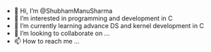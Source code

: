 - 👋 Hi, I’m @ShubhamManuSharma
- 👀 I’m interested in programming and development in C
- 🌱 I’m currently learning advance DS and kernel development in C
- 💞️ I’m looking to collaborate on ...
- 📫 How to reach me ...

<!---
ShubhamManuSharma/ShubhamManuSharma is a ✨ special ✨ repository because its `README.md` (this file) appears on your GitHub profile.
You can click the Preview link to take a look at your changes.
--->
